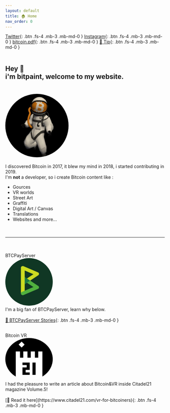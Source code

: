 ```yaml
---
layout: default
title: 🏠 Home
nav_order: 0
---
```

[Twitter](https://twitter.com/bitpaintclub){: .btn .fs-4 .mb-3 .mb-md-0 }   [Instagram](https://www.instagram.com/bitpaint.club){: .btn .fs-4 .mb-3 .mb-md-0 }  [bitcoin.pdf](https://bitpaint.club/bitcoin.pdf){: .btn .fs-4 .mb-3 .mb-md-0 }       [🍺 Tip](https://btcpay177475.lndyn.com/){: .btn .fs-4 .mb-3 .mb-md-0 }  
<br>

<span class="fs-10">Hey 👋</span><br>
**<b><span class="fs-4">i'm bitpaint, welcome to my website.</span><br></b>**
<br>
---

 <img src="/img/400x400.jpg" height="auto" width="200" style="border-radius:50%"><br><br>
I discovered Bitcoin in 2017, it blew my mind in 2018, i started contributing in 2019.<br>
I'm **not** a developer, so i create Bitcoin content like : <br>
-  Gources
-  VR worlds
-  Street Art
-  Graffiti
-  Digital Art / Canvas
-  Translations
-  Websites and more...<br>
<br><br>


---

<br><br>
<span class="fs-8">BTCPayServer</span><br>
 <img src="/img/btcpay.png" height="auto" width="150" style="border-radius:50%">  <br>
<span class="fs-4">I'm a big fan of BTCPayServer, learn why below.</span><br><br>
[📖 BTCPayServer Stories](https://blog.btcpayserver.org/bitpaint-btcpay-server-stories/){: .btn .fs-4 .mb-3 .mb-md-0 }



<br>
<span class="fs-8">Bitcoin VR</span><br>
 <img src="/img/21.png" height="auto" width="150" style="border-radius:50%">  <br>
<span class="fs-4">I had the pleasure to write an article about Bitcoin&VR inside Citadel21  magazine Volume.5!</span><br><br>
[📖 Read it here](https://www.citadel21.com/vr-for-bitcoiners){: .btn .fs-4 .mb-3 .mb-md-0 }
